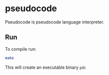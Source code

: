 # pseudocode
Pseudocode is pseudocode language interpreter.

## Run

To compile run:

```sh
make
```

This will create an executable binary `pdc`
